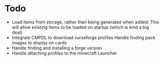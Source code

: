 # Todo
- Load items from storage, rather than being generated when added.
  This will allow existing items to be loaded on startup (which is kind a big deal)
- Integrate CMPDL to download curseforge profiles
  Handle finding pack images to display on cards
- Handle finding and installing a forge version
- Handle attaching profiles to the minecraft Launcher
